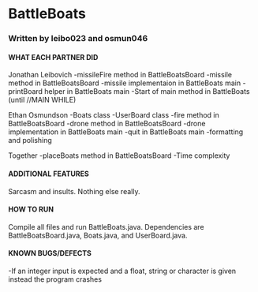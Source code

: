 # BattleBoats
### Written by leibo023 and osmun046

#### WHAT EACH PARTNER DID
Jonathan Leibovich
-missileFire method in BattleBoatsBoard
-missile method in BattleBoatsBoard
-missile implementaion in BattleBoats main
-printBoard helper in BattleBoats main
-Start of main method in BattleBoats (until //MAIN WHILE)

Ethan Osmundson
-Boats class
-UserBoard class
-fire method in BattleBoatsBoard
-drone method in BattleBoatsBoard
-drone implementation in BattleBoats main
-quit in BattleBoats main
-formatting and polishing

Together
-placeBoats method in BattleBoatsBoard
-Time complexity


#### ADDITIONAL FEATURES
Sarcasm and insults. Nothing else really.


#### HOW TO RUN
Compile all files and run BattleBoats.java. 
Dependencies are BattleBoatsBoard.java, Boats.java, and UserBoard.java.


#### KNOWN BUGS/DEFECTS
-If an integer input is expected and a float, string or character is given instead the program crashes
